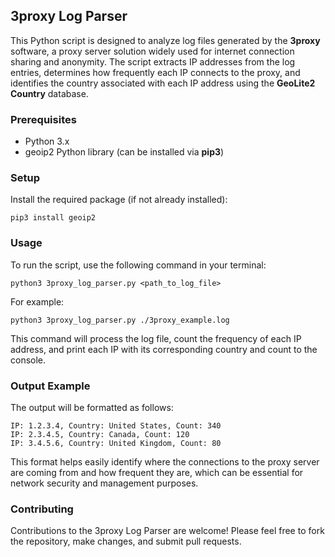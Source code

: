 ## 3proxy Log Parser
This Python script is designed to analyze log files generated by the **3proxy** software, a proxy server solution widely used for internet connection sharing and anonymity. The script extracts IP addresses from the log entries, determines how frequently each IP connects to the proxy, and identifies the country associated with each IP address using the **GeoLite2 Country** database.

### Prerequisites
- Python 3.x
- geoip2 Python library (can be installed via **pip3**)

### Setup
Install the required package (if not already installed):
```
pip3 install geoip2
```

### Usage
To run the script, use the following command in your terminal:

```
python3 3proxy_log_parser.py <path_to_log_file>
```

For example:
```
python3 3proxy_log_parser.py ./3proxy_example.log
```

This command will process the log file, count the frequency of each IP address, and print each IP with its corresponding country and count to the console.

### Output Example
The output will be formatted as follows:

```
IP: 1.2.3.4, Country: United States, Count: 340
IP: 2.3.4.5, Country: Canada, Count: 120
IP: 3.4.5.6, Country: United Kingdom, Count: 80
```

This format helps easily identify where the connections to the proxy server are coming from and how frequent they are, which can be essential for network security and management purposes.

### Contributing
Contributions to the 3proxy Log Parser are welcome! Please feel free to fork the repository, make changes, and submit pull requests. 
